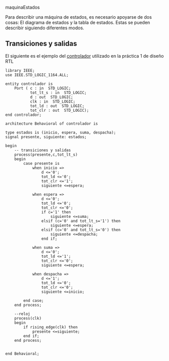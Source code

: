 maquinaEstados

Para describir una máquina de estados, es necesario apoyarse de dos cosas: El diagrama de estados y la tabla de estados. Estas se pueden describir siguiendo diferentes modos.  
  

## Transiciones y salidas

  
El siguiente es el ejemplo del [controlador](../../../6to%20Semestre/DLPs/Diseño%20RTL/Desarrollar%20la%20máquina%20de%20estados%20del%20controlador.md) utilizado en la práctica 1 de diseño RTL  

```
library IEEE;  
use IEEE.STD_LOGIC_1164.ALL;  
  
entity controlador is  
    Port ( c : in  STD_LOGIC;  
           tot_lt_s : in  STD_LOGIC;  
           d : out  STD_LOGIC;  
           clk : in  STD_LOGIC;  
           tot_ld : out  STD_LOGIC;  
           tot_clr : out  STD_LOGIC);  
end controlador;  
  
architecture Behavioral of controlador is  
  
type estados is (inicio, espera, suma, despacha);  
signal presente, siguiente: estados;  
  
begin  
    -- transiciones y salidas  
    process(presente,c,tot_lt_s)  
    begin  
        case presente is  
            when inicio =>  
                d <='0';  
                tot_ld <='0';  
                tot_clr <='1';  
                siguiente <=espera;  
  
            when espera =>  
                d <='0';  
                tot_ld <='0';  
                tot_clr <='0';  
                if c='1' then  
                    siguiente <=suma;  
                elsif (c='0' and tot_lt_s='1') then  
                    siguiente <=espera;  
                elsif (c='0' and tot_lt_s='0') then  
                    siguiente <=despacha;  
                end if;  
  
            when suma =>  
                d <='0';  
                tot_ld <='1';  
                tot_clr <='0';  
                siguiente <=espera;  
  
            when despacha =>  
                d <='1';  
                tot_ld <='0';  
                tot_clr <='0';  
                siguiente <=inicio;  
  
        end case;  
    end process;  
  
    --reloj  
    process(clk)  
    begin  
        if rising_edge(clk) then  
            presente <=siguiente;  
        end if;  
    end process;  
  
  
end Behavioral;
```